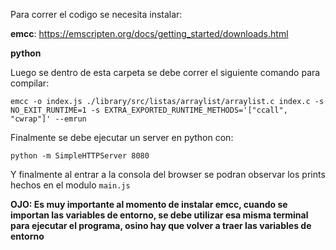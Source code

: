 Para correr el codigo se necesita instalar:

**emcc**: https://emscripten.org/docs/getting_started/downloads.html

**python**


Luego se dentro de esta carpeta se debe correr el siguiente comando para compilar: 
```
emcc -o index.js ./library/src/listas/arraylist/arraylist.c index.c -s NO_EXIT_RUNTIME=1 -s EXTRA_EXPORTED_RUNTIME_METHODS='["ccall", "cwrap"]' --emrun
```

Finalmente se debe ejecutar un server en python con:

```
python -m SimpleHTTPServer 8080

```

Y finalmente al entrar a la consola del browser se podran observar los prints hechos en el modulo `main.js`

**OJO: Es muy importante al momento de instalar emcc, cuando se importan las variables de entorno, se debe utilizar esa misma terminal para ejecutar el programa, osino hay que volver a traer las variables de entorno**